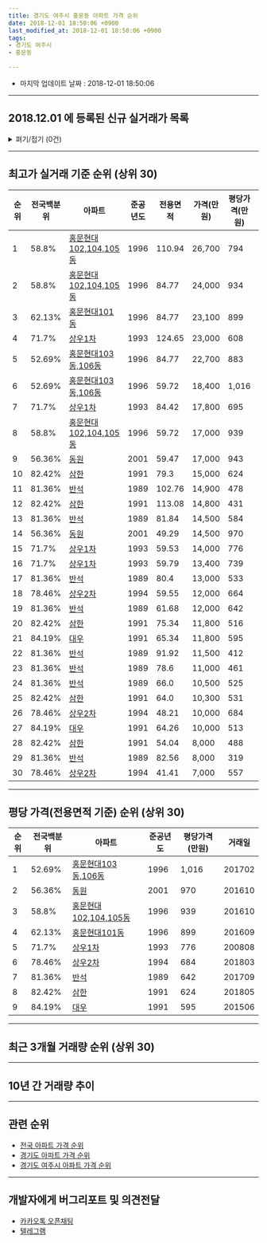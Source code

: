 ```yaml
---
title: 경기도 여주시 홍문동 아파트 가격 순위
date: 2018-12-01 18:50:06 +0900
last_modified_at: 2018-12-01 18:50:06 +0900
tags:
- 경기도 여주시
- 홍문동

---
```


* 마지막 업데이트 날짜 : 2018-12-01 18:50:06

---

## 2018.12.01 에 등록된 신규 실거래가 목록

<details>
<summary>펴기/접기 (0건)</summary>
<div markdown="1">

|아파트|전국백분위|준공년도|전용면적|가격(만원)|평당가격(만원)|거래일|
|---|---|---|---|---|---|---|
|없음|||||||


</div>
</details>

---

## 최고가 실거래 기준 순위 (상위 30)


|순위|전국백분위|아파트|준공년도|전용면적|가격(만원)|평당가격(만원)|거래일|
|---|---|---|---|---|---|---|---|
|1|58.8%|[홍문현대102,104,105동](https://search.naver.com/search.naver?query=%EA%B2%BD%EA%B8%B0%EB%8F%84+%EC%97%AC%EC%A3%BC%EC%8B%9C+%ED%99%8D%EB%AC%B8%EB%8F%99+%ED%99%8D%EB%AC%B8%ED%98%84%EB%8C%80102%2C104%2C105%EB%8F%99)|1996|110.94|26,700|794|201609|
|2|58.8%|[홍문현대102,104,105동](https://search.naver.com/search.naver?query=%EA%B2%BD%EA%B8%B0%EB%8F%84+%EC%97%AC%EC%A3%BC%EC%8B%9C+%ED%99%8D%EB%AC%B8%EB%8F%99+%ED%99%8D%EB%AC%B8%ED%98%84%EB%8C%80102%2C104%2C105%EB%8F%99)|1996|84.77|24,000|934|201802|
|3|62.13%|[홍문현대101동](https://search.naver.com/search.naver?query=%EA%B2%BD%EA%B8%B0%EB%8F%84+%EC%97%AC%EC%A3%BC%EC%8B%9C+%ED%99%8D%EB%AC%B8%EB%8F%99+%ED%99%8D%EB%AC%B8%ED%98%84%EB%8C%80101%EB%8F%99)|1996|84.77|23,100|899|201609|
|4|71.7%|[상우1차](https://search.naver.com/search.naver?query=%EA%B2%BD%EA%B8%B0%EB%8F%84+%EC%97%AC%EC%A3%BC%EC%8B%9C+%ED%99%8D%EB%AC%B8%EB%8F%99+%EC%83%81%EC%9A%B01%EC%B0%A8)|1993|124.65|23,000|608|200805|
|5|52.69%|[홍문현대103동,106동](https://search.naver.com/search.naver?query=%EA%B2%BD%EA%B8%B0%EB%8F%84+%EC%97%AC%EC%A3%BC%EC%8B%9C+%ED%99%8D%EB%AC%B8%EB%8F%99+%ED%99%8D%EB%AC%B8%ED%98%84%EB%8C%80103%EB%8F%99%2C106%EB%8F%99)|1996|84.77|22,700|883|201605|
|6|52.69%|[홍문현대103동,106동](https://search.naver.com/search.naver?query=%EA%B2%BD%EA%B8%B0%EB%8F%84+%EC%97%AC%EC%A3%BC%EC%8B%9C+%ED%99%8D%EB%AC%B8%EB%8F%99+%ED%99%8D%EB%AC%B8%ED%98%84%EB%8C%80103%EB%8F%99%2C106%EB%8F%99)|1996|59.72|18,400|1,016|201702|
|7|71.7%|[상우1차](https://search.naver.com/search.naver?query=%EA%B2%BD%EA%B8%B0%EB%8F%84+%EC%97%AC%EC%A3%BC%EC%8B%9C+%ED%99%8D%EB%AC%B8%EB%8F%99+%EC%83%81%EC%9A%B01%EC%B0%A8)|1993|84.42|17,800|695|200801|
|8|58.8%|[홍문현대102,104,105동](https://search.naver.com/search.naver?query=%EA%B2%BD%EA%B8%B0%EB%8F%84+%EC%97%AC%EC%A3%BC%EC%8B%9C+%ED%99%8D%EB%AC%B8%EB%8F%99+%ED%99%8D%EB%AC%B8%ED%98%84%EB%8C%80102%2C104%2C105%EB%8F%99)|1996|59.72|17,000|939|201610|
|9|56.36%|[동원](https://search.naver.com/search.naver?query=%EA%B2%BD%EA%B8%B0%EB%8F%84+%EC%97%AC%EC%A3%BC%EC%8B%9C+%ED%99%8D%EB%AC%B8%EB%8F%99+%EB%8F%99%EC%9B%90)|2001|59.47|17,000|943|201712|
|10|82.42%|[삼한](https://search.naver.com/search.naver?query=%EA%B2%BD%EA%B8%B0%EB%8F%84+%EC%97%AC%EC%A3%BC%EC%8B%9C+%ED%99%8D%EB%AC%B8%EB%8F%99+%EC%82%BC%ED%95%9C)|1991|79.3|15,000|624|201805|
|11|81.36%|[반석](https://search.naver.com/search.naver?query=%EA%B2%BD%EA%B8%B0%EB%8F%84+%EC%97%AC%EC%A3%BC%EC%8B%9C+%ED%99%8D%EB%AC%B8%EB%8F%99+%EB%B0%98%EC%84%9D)|1989|102.76|14,900|478|200805|
|12|82.42%|[삼한](https://search.naver.com/search.naver?query=%EA%B2%BD%EA%B8%B0%EB%8F%84+%EC%97%AC%EC%A3%BC%EC%8B%9C+%ED%99%8D%EB%AC%B8%EB%8F%99+%EC%82%BC%ED%95%9C)|1991|113.08|14,800|431|200905|
|13|81.36%|[반석](https://search.naver.com/search.naver?query=%EA%B2%BD%EA%B8%B0%EB%8F%84+%EC%97%AC%EC%A3%BC%EC%8B%9C+%ED%99%8D%EB%AC%B8%EB%8F%99+%EB%B0%98%EC%84%9D)|1989|81.84|14,500|584|201707|
|14|56.36%|[동원](https://search.naver.com/search.naver?query=%EA%B2%BD%EA%B8%B0%EB%8F%84+%EC%97%AC%EC%A3%BC%EC%8B%9C+%ED%99%8D%EB%AC%B8%EB%8F%99+%EB%8F%99%EC%9B%90)|2001|49.29|14,500|970|201610|
|15|71.7%|[상우1차](https://search.naver.com/search.naver?query=%EA%B2%BD%EA%B8%B0%EB%8F%84+%EC%97%AC%EC%A3%BC%EC%8B%9C+%ED%99%8D%EB%AC%B8%EB%8F%99+%EC%83%81%EC%9A%B01%EC%B0%A8)|1993|59.53|14,000|776|200808|
|16|71.7%|[상우1차](https://search.naver.com/search.naver?query=%EA%B2%BD%EA%B8%B0%EB%8F%84+%EC%97%AC%EC%A3%BC%EC%8B%9C+%ED%99%8D%EB%AC%B8%EB%8F%99+%EC%83%81%EC%9A%B01%EC%B0%A8)|1993|59.79|13,400|739|201608|
|17|81.36%|[반석](https://search.naver.com/search.naver?query=%EA%B2%BD%EA%B8%B0%EB%8F%84+%EC%97%AC%EC%A3%BC%EC%8B%9C+%ED%99%8D%EB%AC%B8%EB%8F%99+%EB%B0%98%EC%84%9D)|1989|80.4|13,000|533|200804|
|18|78.46%|[상우2차](https://search.naver.com/search.naver?query=%EA%B2%BD%EA%B8%B0%EB%8F%84+%EC%97%AC%EC%A3%BC%EC%8B%9C+%ED%99%8D%EB%AC%B8%EB%8F%99+%EC%83%81%EC%9A%B02%EC%B0%A8)|1994|59.55|12,000|664|200809|
|19|81.36%|[반석](https://search.naver.com/search.naver?query=%EA%B2%BD%EA%B8%B0%EB%8F%84+%EC%97%AC%EC%A3%BC%EC%8B%9C+%ED%99%8D%EB%AC%B8%EB%8F%99+%EB%B0%98%EC%84%9D)|1989|61.68|12,000|642|201709|
|20|82.42%|[삼한](https://search.naver.com/search.naver?query=%EA%B2%BD%EA%B8%B0%EB%8F%84+%EC%97%AC%EC%A3%BC%EC%8B%9C+%ED%99%8D%EB%AC%B8%EB%8F%99+%EC%82%BC%ED%95%9C)|1991|75.34|11,800|516|201702|
|21|84.19%|[대우](https://search.naver.com/search.naver?query=%EA%B2%BD%EA%B8%B0%EB%8F%84+%EC%97%AC%EC%A3%BC%EC%8B%9C+%ED%99%8D%EB%AC%B8%EB%8F%99+%EB%8C%80%EC%9A%B0)|1991|65.34|11,800|595|201506|
|22|81.36%|[반석](https://search.naver.com/search.naver?query=%EA%B2%BD%EA%B8%B0%EB%8F%84+%EC%97%AC%EC%A3%BC%EC%8B%9C+%ED%99%8D%EB%AC%B8%EB%8F%99+%EB%B0%98%EC%84%9D)|1989|91.92|11,500|412|201009|
|23|81.36%|[반석](https://search.naver.com/search.naver?query=%EA%B2%BD%EA%B8%B0%EB%8F%84+%EC%97%AC%EC%A3%BC%EC%8B%9C+%ED%99%8D%EB%AC%B8%EB%8F%99+%EB%B0%98%EC%84%9D)|1989|78.6|11,000|461|201802|
|24|81.36%|[반석](https://search.naver.com/search.naver?query=%EA%B2%BD%EA%B8%B0%EB%8F%84+%EC%97%AC%EC%A3%BC%EC%8B%9C+%ED%99%8D%EB%AC%B8%EB%8F%99+%EB%B0%98%EC%84%9D)|1989|66.0|10,500|525|201604|
|25|82.42%|[삼한](https://search.naver.com/search.naver?query=%EA%B2%BD%EA%B8%B0%EB%8F%84+%EC%97%AC%EC%A3%BC%EC%8B%9C+%ED%99%8D%EB%AC%B8%EB%8F%99+%EC%82%BC%ED%95%9C)|1991|64.0|10,300|531|201506|
|26|78.46%|[상우2차](https://search.naver.com/search.naver?query=%EA%B2%BD%EA%B8%B0%EB%8F%84+%EC%97%AC%EC%A3%BC%EC%8B%9C+%ED%99%8D%EB%AC%B8%EB%8F%99+%EC%83%81%EC%9A%B02%EC%B0%A8)|1994|48.21|10,000|684|201803|
|27|84.19%|[대우](https://search.naver.com/search.naver?query=%EA%B2%BD%EA%B8%B0%EB%8F%84+%EC%97%AC%EC%A3%BC%EC%8B%9C+%ED%99%8D%EB%AC%B8%EB%8F%99+%EB%8C%80%EC%9A%B0)|1991|64.26|10,000|513|201612|
|28|82.42%|[삼한](https://search.naver.com/search.naver?query=%EA%B2%BD%EA%B8%B0%EB%8F%84+%EC%97%AC%EC%A3%BC%EC%8B%9C+%ED%99%8D%EB%AC%B8%EB%8F%99+%EC%82%BC%ED%95%9C)|1991|54.04|8,000|488|201512|
|29|81.36%|[반석](https://search.naver.com/search.naver?query=%EA%B2%BD%EA%B8%B0%EB%8F%84+%EC%97%AC%EC%A3%BC%EC%8B%9C+%ED%99%8D%EB%AC%B8%EB%8F%99+%EB%B0%98%EC%84%9D)|1989|82.56|8,000|319|200611|
|30|78.46%|[상우2차](https://search.naver.com/search.naver?query=%EA%B2%BD%EA%B8%B0%EB%8F%84+%EC%97%AC%EC%A3%BC%EC%8B%9C+%ED%99%8D%EB%AC%B8%EB%8F%99+%EC%83%81%EC%9A%B02%EC%B0%A8)|1994|41.41|7,000|557|200805|


---

## 평당 가격(전용면적 기준) 순위 (상위 30)


|순위|전국백분위|아파트|준공년도|평당가격(만원)|거래일|
|---|---|---|---|---|---|
|1|52.69%|[홍문현대103동,106동](https://search.naver.com/search.naver?query=%EA%B2%BD%EA%B8%B0%EB%8F%84+%EC%97%AC%EC%A3%BC%EC%8B%9C+%ED%99%8D%EB%AC%B8%EB%8F%99+%ED%99%8D%EB%AC%B8%ED%98%84%EB%8C%80103%EB%8F%99%2C106%EB%8F%99)|1996|1,016|201702|
|2|56.36%|[동원](https://search.naver.com/search.naver?query=%EA%B2%BD%EA%B8%B0%EB%8F%84+%EC%97%AC%EC%A3%BC%EC%8B%9C+%ED%99%8D%EB%AC%B8%EB%8F%99+%EB%8F%99%EC%9B%90)|2001|970|201610|
|3|58.8%|[홍문현대102,104,105동](https://search.naver.com/search.naver?query=%EA%B2%BD%EA%B8%B0%EB%8F%84+%EC%97%AC%EC%A3%BC%EC%8B%9C+%ED%99%8D%EB%AC%B8%EB%8F%99+%ED%99%8D%EB%AC%B8%ED%98%84%EB%8C%80102%2C104%2C105%EB%8F%99)|1996|939|201610|
|4|62.13%|[홍문현대101동](https://search.naver.com/search.naver?query=%EA%B2%BD%EA%B8%B0%EB%8F%84+%EC%97%AC%EC%A3%BC%EC%8B%9C+%ED%99%8D%EB%AC%B8%EB%8F%99+%ED%99%8D%EB%AC%B8%ED%98%84%EB%8C%80101%EB%8F%99)|1996|899|201609|
|5|71.7%|[상우1차](https://search.naver.com/search.naver?query=%EA%B2%BD%EA%B8%B0%EB%8F%84+%EC%97%AC%EC%A3%BC%EC%8B%9C+%ED%99%8D%EB%AC%B8%EB%8F%99+%EC%83%81%EC%9A%B01%EC%B0%A8)|1993|776|200808|
|6|78.46%|[상우2차](https://search.naver.com/search.naver?query=%EA%B2%BD%EA%B8%B0%EB%8F%84+%EC%97%AC%EC%A3%BC%EC%8B%9C+%ED%99%8D%EB%AC%B8%EB%8F%99+%EC%83%81%EC%9A%B02%EC%B0%A8)|1994|684|201803|
|7|81.36%|[반석](https://search.naver.com/search.naver?query=%EA%B2%BD%EA%B8%B0%EB%8F%84+%EC%97%AC%EC%A3%BC%EC%8B%9C+%ED%99%8D%EB%AC%B8%EB%8F%99+%EB%B0%98%EC%84%9D)|1989|642|201709|
|8|82.42%|[삼한](https://search.naver.com/search.naver?query=%EA%B2%BD%EA%B8%B0%EB%8F%84+%EC%97%AC%EC%A3%BC%EC%8B%9C+%ED%99%8D%EB%AC%B8%EB%8F%99+%EC%82%BC%ED%95%9C)|1991|624|201805|
|9|84.19%|[대우](https://search.naver.com/search.naver?query=%EA%B2%BD%EA%B8%B0%EB%8F%84+%EC%97%AC%EC%A3%BC%EC%8B%9C+%ED%99%8D%EB%AC%B8%EB%8F%99+%EB%8C%80%EC%9A%B0)|1991|595|201506|


---

## 최근 3개월 거래량 순위 (상위 30)


<div style="width:100%;">
    <canvas id="deal_count_ranking" height="250"></canvas>
</div>


<script>
new Chart(document.getElementById("deal_count_ranking"), {
    type: 'horizontalBar',
    data: {
        labels: ['홍문현대103동,106동', '상우1차', '삼한', '동원', '홍문현대102,104,105동', '상우2차'],
        datasets: [{
            label: '실거래 수',
            data: [2, 2, 2, 2, 1, 1],
            borderColor: "rgba(255, 0, 128, 1)",
            backgroundColor: "rgba(255, 0, 128, 0.5)",
            fill: false,
        }]
    },
    options: {
        responsive: true,
        title: {
            display: true,
            text: '최근 3개월 거래량 순위'
        },
        tooltips: {
            mode: 'index',
            intersect: false,
            callbacks: {
                title: function(tooltipItems, data) {
                    return "실거래 수:";
                },
                label: function(tooltipItem, data) {
                    return data.labels[tooltipItem.index] + ": " + tooltipItem.xLabel;
                }
            }
        },
        hover: {
            mode: 'nearest',
            intersect: true
        },
        scales: {
            xAxes: [{
                display: true,
                scaleLabel: {
                    display: true,
                    labelString: '실거래 수'
                },
                ticks: {
                    suggestedMin: 0,
                }
            }],
            yAxes: [{
                display: true,
                ticks: {
                    autoSkip: false,
                    callback: function(value, index, values) {
                        if (value.length > 15)
                            return value.substr(0, 13) + "...";
                        else
                            return value;
                    }
                },
                scaleLabel: {
                    display: false,
                }
            }]
        }
    }
});

</script>


---

## 10년 간 거래량 추이


<div style="width:100%;">
    <canvas id="deal_progress" height="250"></canvas>
</div>

<script>
new Chart(document.getElementById("deal_progress"), {
    type: 'line',
    data: {
        labels: ['200812','200901','200902','200903','200904','200905','200906','200907','200908','200909','200910','200911','200912','201001','201002','201003','201004','201005','201006','201007','201008','201009','201010','201011','201012','201101','201102','201103','201104','201105','201106','201107','201108','201109','201110','201111','201112','201201','201202','201203','201204','201205','201206','201207','201208','201209','201210','201211','201212','201301','201302','201303','201304','201305','201306','201307','201308','201309','201310','201311','201312','201401','201402','201403','201404','201405','201406','201407','201408','201409','201410','201411','201412','201501','201502','201503','201504','201505','201506','201507','201508','201509','201510','201511','201512','201601','201602','201603','201604','201605','201606','201607','201608','201609','201610','201611','201612','201701','201702','201703','201704','201705','201706','201707','201708','201709','201710','201711','201712','201801','201802','201803','201804','201805','201806','201807','201808','201809','201810','201811','201812'],
        datasets: [{
            label: '실거래 수',
            pointRadius: 1,
            data: [3, 6, 2, 2, 5, 10, 8, 12, 7, 18, 7, 2, 8, 6, 8, 17, 8, 6, 6, 2, 4, 6, 14, 7, 7, 9, 7, 20, 19, 9, 15, 11, 15, 22, 16, 14, 9, 11, 17, 15, 14, 8, 5, 6, 8, 8, 9, 6, 5, 8, 4, 4, 8, 14, 9, 10, 11, 3, 11, 2, 5, 7, 8, 9, 3, 7, 5, 7, 13, 12, 13, 8, 8, 16, 11, 16, 12, 11, 18, 21, 13, 9, 7, 14, 6, 7, 10, 15, 12, 13, 11, 4, 9, 10, 10, 5, 8, 2, 9, 4, 5, 3, 5, 4, 7, 6, 1, 4, 6, 15, 6, 10, 3, 8, 3, 4, 5, 4, 8, 2, 0],
            borderColor: "rgba(255, 201, 14, 1)",
            backgroundColor: "rgba(255, 201, 14, 0.5)",
            fill: true,
        }]
    },
    options: {
        responsive: true,
        title: {
            display: true,
            text: '10년간 거래량 추이'
        },
        tooltips: {
            mode: 'index',
            intersect: false,
        },
        hover: {
            mode: 'nearest',
            intersect: true
        },
        scales: {
            xAxes: [{
                display: true,
                scaleLabel: {
                    display: true,
                    labelString: '년/월'
                }
            }],
            yAxes: [{
                display: true,
                ticks: {
                    suggestedMin: 0,
                },
                scaleLabel: {
                    display: true,
                    labelString: '실거래 수'
                }
            }]
        }
    }
});

</script>


---

## 관련 순위

- [전국 아파트 가격 순위](https://inasie.github.io/apt-ranking/전국)
- [경기도 아파트 가격 순위](https://inasie.github.io/apt-ranking/경기도)
- [경기도 여주시 아파트 가격 순위](https://inasie.github.io/apt-ranking/경기도-여주시)


---

## 개발자에게 버그리포트 및 의견전달

- [카카오톡 오픈채팅](https://open.kakao.com/o/gLJUAP4)
- [텔레그램](https://t.me/inasie)

